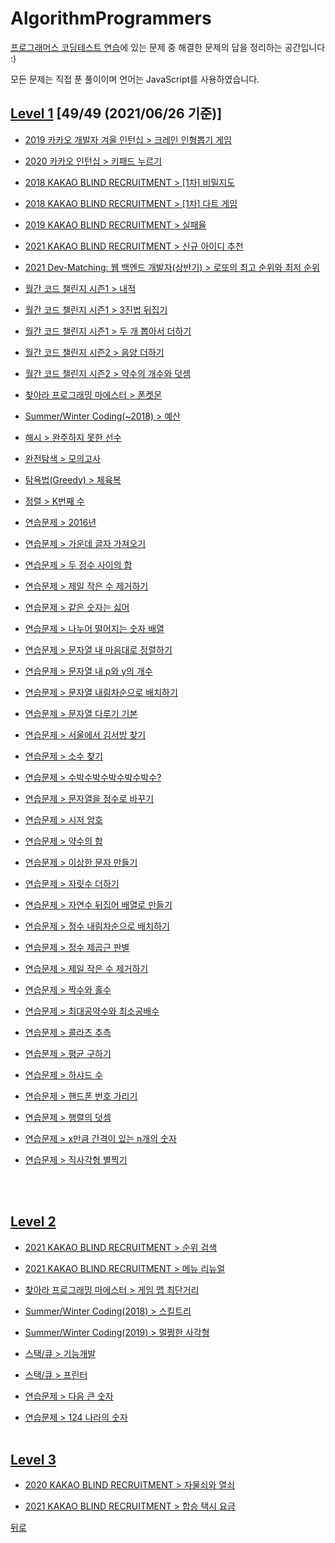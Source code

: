 # AlgorithmProgrammers
[프로그래머스 코딩테스트 연습](https://programmers.co.kr/learn/challenges)에 있는 문제 중 해결한 문제의 답을 정리하는 공간입니다 :)

모든 문제는 직접 푼 풀이이며 언어는 JavaScript를 사용하였습니다.

## [Level 1](https://github.com/SeongYongLee/TIL/tree/main/AlgorithmProgrammers/level-1) [49/49 (2021/06/26 기준)]

* [2019 카카오 개발자 겨울 인턴십 > 크레인 인형뽑기 게임](https://github.com/SeongYongLee/TIL/tree/main/AlgorithmProgrammers/level-1#크레인-인형뽑기-게임)

* [2020 카카오 인턴십 > 키패드 누르기](https://github.com/SeongYongLee/TIL/tree/main/AlgorithmProgrammers/level-1#키패드-누르기)

* [2018 KAKAO BLIND RECRUITMENT > [1차] 비밀지도](https://github.com/SeongYongLee/TIL/tree/main/AlgorithmProgrammers/level-1#1차-비밀지도)

* [2018 KAKAO BLIND RECRUITMENT > [1차] 다트 게임](https://github.com/SeongYongLee/TIL/tree/main/AlgorithmProgrammers/level-1#1차-다트-게임)

* [2019 KAKAO BLIND RECRUITMENT > 실패율](https://github.com/SeongYongLee/TIL/tree/main/AlgorithmProgrammers/level-1#실패율)

* [2021 KAKAO BLIND RECRUITMENT > 신규 아이디 추천](https://github.com/SeongYongLee/TIL/tree/main/AlgorithmProgrammers/level-1#신규-아이디-추천)

* [2021 Dev-Matching: 웹 백엔드 개발자(상반기) > 로또의 최고 순위와 최저 순위](https://github.com/SeongYongLee/TIL/tree/main/AlgorithmProgrammers/level-1#로또의-최고-순위와-최저-순위)

* [월간 코드 챌린지 시즌1 > 내적](https://github.com/SeongYongLee/TIL/tree/main/AlgorithmProgrammers/level-1#내적)

* [월간 코드 챌린지 시즌1 > 3진법 뒤집기](https://github.com/SeongYongLee/TIL/tree/main/AlgorithmProgrammers/level-1#3진법-뒤집기)

* [월간 코드 챌린지 시즌1 > 두 개 뽑아서 더하기](https://github.com/SeongYongLee/TIL/tree/main/AlgorithmProgrammers/level-1#두-개-뽑아서-더하기)

* [월간 코드 챌린지 시즌2 > 음양 더하기](https://github.com/SeongYongLee/TIL/tree/main/AlgorithmProgrammers/level-1#음양-더하기)

* [월간 코드 챌린지 시즌2 > 약수의 개수와 덧셈](https://github.com/SeongYongLee/TIL/tree/main/AlgorithmProgrammers/level-1#약수의-개수와-덧셈)

* [찾아라 프로그래밍 마에스터 > 폰켓몬](https://github.com/SeongYongLee/TIL/tree/main/AlgorithmProgrammers/level-1#폰켓몬)

* [Summer/Winter Coding(~2018) > 예산](https://github.com/SeongYongLee/TIL/tree/main/AlgorithmProgrammers/level-1#예산)

* [해시 > 완주하지 못한 선수](https://github.com/SeongYongLee/TIL/tree/main/AlgorithmProgrammers/level-1#완주하지-못한-선수)

* [완전탐색 > 모의고사](https://github.com/SeongYongLee/TIL/tree/main/AlgorithmProgrammers/level-1#모의고사)

* [탐욕법(Greedy) > 체육복](https://github.com/SeongYongLee/TIL/tree/main/AlgorithmProgrammers/level-1#체육복)

* [정렬 > K번째 수](https://github.com/SeongYongLee/TIL/tree/main/AlgorithmProgrammers/level-1#K번째-수)

* [연습문제 > 2016년](https://github.com/SeongYongLee/TIL/tree/main/AlgorithmProgrammers/level-1#2016년)

* [연습문제 > 가운데 글자 가져오기](https://github.com/SeongYongLee/TIL/tree/main/AlgorithmProgrammers/level-1#가운데-글자-가져오기)

* [연습문제 > 두 정수 사이의 합](https://github.com/SeongYongLee/TIL/tree/main/AlgorithmProgrammers/level-1#두-정수-사이의-합)

* [연습문제 > 제일 작은 수 제거하기](https://github.com/SeongYongLee/TIL/tree/main/AlgorithmProgrammers/level-1#제일-작은-수-제거하기)

* [연습문제 > 같은 숫자는 싫어](https://github.com/SeongYongLee/TIL/tree/main/AlgorithmProgrammers/level-1#같은-숫자는-싫어)

* [연습문제 > 나누어 떨어지는 숫자 배열](https://github.com/SeongYongLee/TIL/tree/main/AlgorithmProgrammers/level-1#나누어-떨어지는-숫자-배열)

* [연습문제 > 문자열 내 마음대로 정렬하기](https://github.com/SeongYongLee/TIL/tree/main/AlgorithmProgrammers/level-1#문자열-내-마음대로-정렬하기)

* [연습문제 > 문자열 내 p와 y의 개수](https://github.com/SeongYongLee/TIL/tree/main/AlgorithmProgrammers/level-1#문자열-내-p와-y의-개수)

* [연습문제 > 문자열 내림차순으로 배치하기](https://github.com/SeongYongLee/TIL/tree/main/AlgorithmProgrammers/level-1#문자열-내림차순으로-배치하기)

* [연습문제 > 문자열 다루기 기본](https://github.com/SeongYongLee/TIL/tree/main/AlgorithmProgrammers/level-1#문자열-다루기-기본)

* [연습문제 > 서울에서 김서방 찾기](https://github.com/SeongYongLee/TIL/tree/main/AlgorithmProgrammers/level-1#서울에서-김서방-찾기)

* [연습문제 > 소수 찾기](https://github.com/SeongYongLee/TIL/tree/main/AlgorithmProgrammers/level-1#소수-찾기)

* [연습문제 > 수박수박수박수박수박수?](https://github.com/SeongYongLee/TIL/tree/main/AlgorithmProgrammers/level-1#수박수박수박수박수박수)

* [연습문제 > 문자열을 정수로 바꾸기](https://github.com/SeongYongLee/TIL/tree/main/AlgorithmProgrammers/level-1#문자열을-정수로-바꾸기)

* [연습문제 > 시저 암호](https://github.com/SeongYongLee/TIL/tree/main/AlgorithmProgrammers/level-1#시저-암호)

* [연습문제 > 약수의 합](https://github.com/SeongYongLee/TIL/tree/main/AlgorithmProgrammers/level-1#약수의-합)

* [연습문제 > 이상한 문자 만들기](https://github.com/SeongYongLee/TIL/tree/main/AlgorithmProgrammers/level-1#이상한-문자-만들기)

* [연습문제 > 자릿수 더하기](https://github.com/SeongYongLee/TIL/tree/main/AlgorithmProgrammers/level-1#자릿수-더하기)

* [연습문제 > 자연수 뒤집어 배열로 만들기](https://github.com/SeongYongLee/TIL/tree/main/AlgorithmProgrammers/level-1#자연수-뒤집어-배열로-만들기)

* [연습문제 > 정수 내림차순으로 배치하기](https://github.com/SeongYongLee/TIL/tree/main/AlgorithmProgrammers/level-1#정수-내림차순으로-배치하기)

* [연습문제 > 정수 제곱근 판별](https://github.com/SeongYongLee/TIL/tree/main/AlgorithmProgrammers/level-1#정수-제곱근-판별)

* [연습문제 > 제일 작은 수 제거하기](https://github.com/SeongYongLee/TIL/tree/main/AlgorithmProgrammers/level-1#제일-작은-수-제거하기)

* [연습문제 > 짝수와 홀수](https://github.com/SeongYongLee/TIL/tree/main/AlgorithmProgrammers/level-1#짝수와-홀수)

* [연습문제 > 최대공약수와 최소공배수](https://github.com/SeongYongLee/TIL/tree/main/AlgorithmProgrammers/level-1#최대공약수와-최소공배수)

* [연습문제 > 콜라츠 추측](https://github.com/SeongYongLee/TIL/tree/main/AlgorithmProgrammers/level-1#콜라츠-추측)

* [연습문제 > 평균 구하기](https://github.com/SeongYongLee/TIL/tree/main/AlgorithmProgrammers/level-1#평균-구하기)

* [연습문제 > 하샤드 수](https://github.com/SeongYongLee/TIL/tree/main/AlgorithmProgrammers/level-1#하샤드-수)

* [연습문제 > 핸드폰 번호 가리기](https://github.com/SeongYongLee/TIL/tree/main/AlgorithmProgrammers/level-1#핸드폰-번호-가리기)

* [연습문제 > 행렬의 덧셈](https://github.com/SeongYongLee/TIL/tree/main/AlgorithmProgrammers/level-1#행렬의-덧셈)

* [연습문제 > x만큼 간격이 있는 n개의 숫자](https://github.com/SeongYongLee/TIL/tree/main/AlgorithmProgrammers/level-1#x만큼-간격이-있는-n개의-숫자)

* [연습문제 > 직사각형 별찍기](https://github.com/SeongYongLee/TIL/tree/main/AlgorithmProgrammers/level-1#직사각형-별찍기)

</br></br>

## [Level 2](https://github.com/SeongYongLee/TIL/tree/main/AlgorithmProgrammers/level-2)

* [2021 KAKAO BLIND RECRUITMENT > 순위 검색](https://github.com/SeongYongLee/TIL/tree/main/AlgorithmProgrammers/level-2#순위-검색)

* [2021 KAKAO BLIND RECRUITMENT > 메뉴 리뉴얼](https://github.com/SeongYongLee/TIL/tree/main/AlgorithmProgrammers/level-2#메뉴-리뉴얼)

* [찾아라 프로그래밍 마에스터 > 게임 맵 최단거리](https://github.com/SeongYongLee/TIL/tree/main/AlgorithmProgrammers/level-2#게임-맵-최단거리)

* [Summer/Winter Coding(2018) > 스킬트리](https://github.com/SeongYongLee/TIL/tree/main/AlgorithmProgrammers/level-2#스킬트리)

* [Summer/Winter Coding(2019) > 멀쩡한 사각형](https://github.com/SeongYongLee/TIL/tree/main/AlgorithmProgrammers/level-2#멀쩡한-사각형)

* [스택/큐 > 기능개발](https://github.com/SeongYongLee/TIL/tree/main/AlgorithmProgrammers/level-2#기능개발)

* [스택/큐 > 프린터](https://github.com/SeongYongLee/TIL/tree/main/AlgorithmProgrammers/level-2#프린터)

* [연습문제 > 다음 큰 숫자](https://github.com/SeongYongLee/TIL/tree/main/AlgorithmProgrammers/level-2#다음-큰-숫자)

* [연습문제 > 124 나라의 숫자](https://github.com/SeongYongLee/TIL/tree/main/AlgorithmProgrammers/level-2#124-나라의-숫자)
</br></br>

## [Level 3](https://github.com/SeongYongLee/TIL/tree/main/AlgorithmProgrammers/level-3)

* [2020 KAKAO BLIND RECRUITMENT > 자물쇠와 열쇠](https://github.com/SeongYongLee/TIL/tree/main/AlgorithmProgrammers/level-3#자물쇠와-열쇠)

* [2021 KAKAO BLIND RECRUITMENT > 합승 택시 요금](https://github.com/SeongYongLee/TIL/tree/main/AlgorithmProgrammers/level-3##합승-택시-요금)

[뒤로](https://github.com/SeongYongLee/TIL/tree/main)